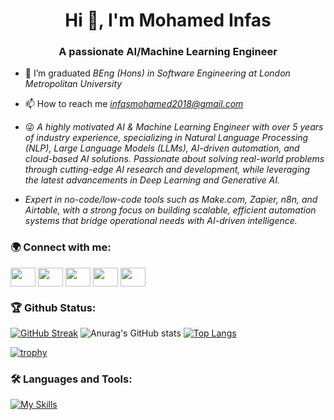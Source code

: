 <h1 align="center">Hi 👋, I'm Mohamed Infas</h1>
<h3 align="center">A passionate AI/Machine Learning Engineer</h3>

- 🌱 I’m graduated *BEng (Hons) in Software Engineering at London Metropolitan University*

- 📫 How to reach me *infasmohamed2018@gmail.com*

- 😜 *A highly motivated AI & Machine Learning Engineer with over 5 years of industry experience, specializing in Natural Language Processing (NLP), Large Language Models (LLMs), AI-driven automation, and cloud-based AI solutions. Passionate about solving real-world problems through cutting-edge AI research and development, while leveraging the latest advancements in Deep Learning and Generative AI.*
- *Expert in no-code/low-code tools such as Make.com, Zapier, n8n, and Airtable, with a strong focus on building scalable, efficient automation systems that bridge operational needs with AI-driven intelligence.* 

<h3 align="left">🌍 Connect with me:</h3>

<p align="left">
<a href="https://www.linkedin.com/in/mohammed-infas-9a52b9203/" target="blank"><img align="center" src="https://raw.githubusercontent.com/rahuldkjain/github-profile-readme-generator/master/src/images/icons/Social/linked-in-alt.svg" height="30" width="40" /></a>
<a href="https://www.kaggle.com/mohammedinfas" target="blank"><img align="center" src="https://github.com/rahuldkjain/github-profile-readme-generator/blob/master/src/images/icons/Social/kaggle.svg" height="30" width="40" /></a>
 <a href="https://medium.com/@infasmohamed2018" target="blank"><img align="center" src="https://github.com/rahuldkjain/github-profile-readme-generator/blob/master/src/images/icons/Social/medium.svg" height="30" width="40" /></a>
 <a href="https://www.hackerrank.com/profile/infasmohamed2018" target="blank"><img align="center" src="https://github.com/rahuldkjain/github-profile-readme-generator/blob/master/src/images/icons/Social/hackerrank.svg" height="30" width="40" /></a>
 <a href="https://leetcode.com/infasmohamed2018/" target="blank"><img align="center" src="https://github.com/rahuldkjain/github-profile-readme-generator/blob/master/src/images/icons/Social/leet-code.svg" height="30" width="40" /></a>
</p>


<h3 align="left">🏆 Github Status:</h3>
<p align="left">

[![GitHub Streak](https://streak-stats.demolab.com?user=InfasMohammed&background=0f222b&ring=f0c726&currStreakNum=fef9d7&sideNums=fef9d7&currStreakLabel=01d293&sideLabels=01d293&dates=fef9d7&hide_border=true&border_radius=10)](https://git.io/streak-stats) 
![Anurag's GitHub stats](https://github-readme-stats.vercel.app/api?username=InfasMohammed&show_icons=true&bg_color=0f222b&title_color=01d293&text_color=fef9d7&icon_color=f0883e&ring_color=f0c726&card_width=50%&hide_border=true&border_radius=10)
[![Top Langs](https://github-readme-stats.vercel.app/api/top-langs/?username=InfasMohammed&layout=compact&bg_color=0f222b&title_color=01d293&text_color=fef9d7&langs_count=10&hide_border=true&border_radius=10)](https://github.com/ZiyahulAnsath/github-readme-stats)


[![trophy](https://github-profile-trophy.vercel.app/?username=InfasMohammed&margin-w=15&margin-h=15)](https://github.com/ZiyahulAnsath/github-profile-trophy)


<h3 align="left">🛠 Languages and Tools:</h3>

[![My Skills](https://skillicons.dev/icons?i=cpp,cs,java,androidstudio,visualstudio,dotnet,vscode,html,css,bootstrap,js,linux,git,github,postman,mongodb,aws,mysql,tensorflow,py,pytorch,LLM,langchain,Airtable)](https://skillicons.dev)
 
</p>
